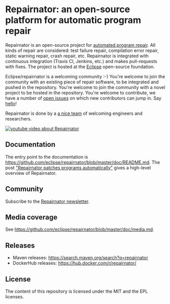  
# Repairnator: an open-source platform for automatic program repair

Repairnator is an open-source project for [automated program repair](https://en.wikipedia.org/wiki/Automatic_bug_fixing). All kinds of repair are considered: test failure repair, compilation error repair, static warning repair, crash repair, etc. Repairnator is integrated with continuous integration (Travis CI, Jenkins, etc.) and makes pull-requests with fixes. The project is hosted at the [Eclipse](https://www.eclipse.org/) open-source foundation.

Eclipse/repairnator is a welcoming community :-) You're welcome to join the community with an existing piece of repair software, to be integrated and pushed in the repository. You're welcome to join the community with a novel project to be hosted in the repository. You're welcome to contribute, we have a number of [open issues](https://github.com/eclipse/repairnator/issues) on which new contributors can jump in. Say [hello](https://github.com/eclipse/repairnator/issues/798)!

Repairnator is done by a [a nice team](https://github.com/eclipse/repairnator/contributors) of welcoming engineers and researchers. 

[![youtube video about Repairnator](https://user-images.githubusercontent.com/803666/92466891-4ca33280-f1c0-11ea-89b1-bb7d43d93d03.png)](https://www.youtube.com/watch?v=sHkogNGyBSs)

## Documentation

The entry point to the documentation is <https://github.com/eclipse/repairnator/blob/master/doc/README.md>. The post ["Repairnator patches programs automatically"](https://ubiquity.acm.org/article.cfm?id=3349589) gives a high-level overview of Repairnator.

## Community

Subscribe to the [Repairnator newsletter](mailto:repairnator.subscribe@4open.science).

## Media coverage

See <https://github.com/eclipse/repairnator/blob/master/doc/media.md>.

## Releases

* Maven releases: https://search.maven.org/search?q=repairnator
* DockerHub releases: https://hub.docker.com/r/repairnator/

## License

The content of this repository is licensed under the MIT and the EPL licenses.

